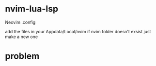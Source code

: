 # nvim-lua-lsp
Neovim .config

add the files in your Appdata/Local/nvim
if nvim folder doesn't exsist just make a new one

# problem
